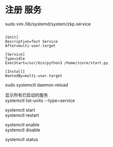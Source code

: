 # 注册 服务 

sudo vim /lib/systemd/system/zkp.service


```

[Unit]
Description=Test Service
After=multi-user.target
 
[Service]
Type=idle
ExecStart=/usr/bin/python3 /home/zcore/start.py
 
[Install]
WantedBy=multi-user.target

```

sudo systemctl daemon-reload

显示所有已启动的服务  
systemctl list-units --type=service

systemctl start   
systemctl restart


systemctl enable  
systemctl disable


systemctl status